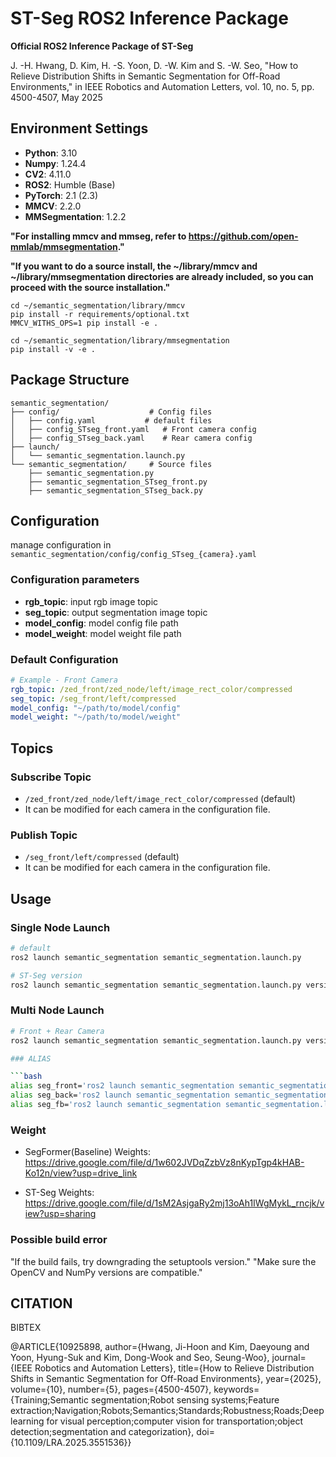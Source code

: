 # ST-Seg ROS2 Inference Package

**Official ROS2 Inference Package of ST-Seg**

J. -H. Hwang, D. Kim, H. -S. Yoon, D. -W. Kim and S. -W. Seo, "How to Relieve Distribution Shifts in Semantic Segmentation for Off-Road Environments," in IEEE Robotics and Automation Letters, vol. 10, no. 5, pp. 4500-4507, May 2025

## Environment Settings

- **Python**: 3.10
- **Numpy**: 1.24.4
- **CV2**: 4.11.0
- **ROS2**: Humble (Base)
- **PyTorch**: 2.1 (2.3)
- **MMCV**: 2.2.0
- **MMSegmentation**: 1.2.2

**"For installing mmcv and mmseg, refer to https://github.com/open-mmlab/mmsegmentation."**

**"If you want to do a source install, the ~/library/mmcv and ~/library/mmsegmentation directories are already included, so you can proceed with the source installation."**
```
cd ~/semantic_segmentation/library/mmcv
pip install -r requirements/optional.txt
MMCV_WITHS_OPS=1 pip install -e .

cd ~/semantic_segmentation/library/mmsegmentation
pip install -v -e .
```

## Package Structure

```
semantic_segmentation/
├── config/                    # Config files
│   ├── config.yaml           # default files
│   ├── config_STseg_front.yaml   # Front camera config
│   ├── config_STseg_back.yaml    # Rear camera config
├── launch/
│   └── semantic_segmentation.launch.py
└── semantic_segmentation/     # Source files
    ├── semantic_segmentation.py
    ├── semantic_segmentation_STseg_front.py
    ├── semantic_segmentation_STseg_back.py
```

## Configuration

manage configuration in `semantic_segmentation/config/config_STseg_{camera}.yaml` 

### Configuration parameters

- **rgb_topic**: input rgb image topic
- **seg_topic**: output segmentation image topic 
- **model_config**: model config file path
- **model_weight**: model weight file path

### Default Configuration

```yaml
# Example - Front Camera
rgb_topic: /zed_front/zed_node/left/image_rect_color/compressed
seg_topic: /seg_front/left/compressed
model_config: "~/path/to/model/config"
model_weight: "~/path/to/model/weight"
```

## Topics

### Subscribe Topic
- `/zed_front/zed_node/left/image_rect_color/compressed` (default)
- It can be modified for each camera in the configuration file.

### Publish Topic
- `/seg_front/left/compressed` (default)
- It can be modified for each camera in the configuration file.


## Usage

### Single Node Launch

```bash
# default
ros2 launch semantic_segmentation semantic_segmentation.launch.py

# ST-Seg version
ros2 launch semantic_segmentation semantic_segmentation.launch.py versions:="STseg_front"
```

### Multi Node Launch

```bash
# Front + Rear Camera
ros2 launch semantic_segmentation semantic_segmentation.launch.py versions:="STseg_front,STseg_back"

### ALIAS

```bash
alias seg_front='ros2 launch semantic_segmentation semantic_segmentation.launch.py versions:="STseg_front'
alias seg_back='ros2 launch semantic_segmentation semantic_segmentation.launch.py versions:="STseg_back'
alias seg_fb='ros2 launch semantic_segmentation semantic_segmentation.launch.py versions:="STseg_front, STseg_back"'
```

### Weight 

- SegFormer(Baseline) Weights:
https://drive.google.com/file/d/1w602JVDqZzbVz8nKypTgp4kHAB-Ko12n/view?usp=drive_link

- ST-Seg Weights:
https://drive.google.com/file/d/1sM2AsjgaRy2mj13oAh1IWgMykL_rncjk/view?usp=sharing

### Possible build error

"If the build fails, try downgrading the setuptools version."
"Make sure the OpenCV and NumPy versions are compatible."

## CITATION

BIBTEX

@ARTICLE{10925898,
  author={Hwang, Ji-Hoon and Kim, Daeyoung and Yoon, Hyung-Suk and Kim, Dong-Wook and Seo, Seung-Woo},
  journal={IEEE Robotics and Automation Letters}, 
  title={How to Relieve Distribution Shifts in Semantic Segmentation for Off-Road Environments}, 
  year={2025},
  volume={10},
  number={5},
  pages={4500-4507},
  keywords={Training;Semantic segmentation;Robot sensing systems;Feature extraction;Navigation;Robots;Semantics;Standards;Robustness;Roads;Deep learning for visual perception;computer vision for transportation;object detection;segmentation and categorization},
  doi={10.1109/LRA.2025.3551536}}




